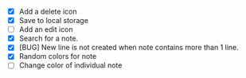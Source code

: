 - [X] Add a delete icon
- [X] Save to local storage
- [ ] Add an edit icon
- [X] Search for a note.
- [X] [BUG] New line is not created when note contains more than 1 line.
- [X] Random colors for note
- [ ] Change color of individual note